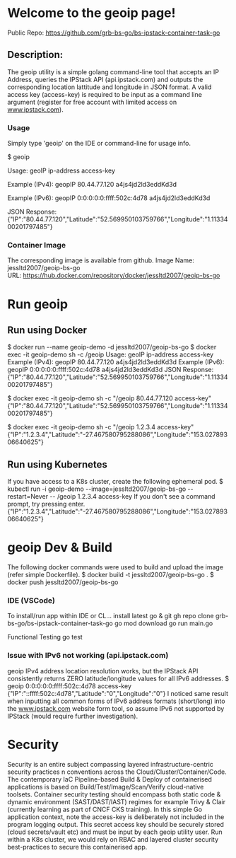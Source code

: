 # Welcome to the geoip page!
Public Repo: https://github.com/grb-bs-go/bs-ipstack-container-task-go

## Description:
The geoip utility is a simple golang command-line tool that accepts an IP Address, queries the IPStack API (api.ipstack.com) and outputs the corresponding location lattitude and longitude in JSON format. A valid access key (access-key) is required to be input as a command line argument (register for free account with limited access on www.ipstack.com).

### Usage
Simply type 'geoip' on the IDE or command-line for usage info.

$ geoip

Usage: geoIP ip-address access-key

Example (IPv4): geopIP 80.44.77.120 a4js4jd2ld3eddKd3d

Example (IPv6): geopIP 0:0:0:0:0:ffff:502c:4d78 a4js4jd2ld3eddKd3d

JSON Response: {"IP":"80.44.77.120","Latitude":"52.569950103759766","Longitude":"1.1133400201797485"}

### Container Image
The corresponding image is available from github.
Image Name: jessltd2007/geoip-bs-go  
URL: https://hub.docker.com/repository/docker/jessltd2007/geoip-bs-go

# Run geoip
## Run using Docker
$ docker run --name geoip-demo -d jessltd2007/geoip-bs-go
$ docker exec -it geoip-demo sh -c /geoip
Usage: geoIP ip-address access-key
Example (IPv4): geopIP 80.44.77.120 a4js4jd2ld3eddKd3d
Example (IPv6): geopIP 0:0:0:0:0:ffff:502c:4d78 a4js4jd2ld3eddKd3d
JSON Response: {"IP":"80.44.77.120","Latitude":"52.569950103759766","Longitude":"1.1133400201797485"}

$ docker exec -it geoip-demo sh -c "/geoip 80.44.77.120 access-key"
{"IP":"80.44.77.120","Latitude":"52.569950103759766","Longitude":"1.1133400201797485"}

$ docker exec -it geoip-demo sh -c "/geoip 1.2.3.4 access-key"
{"IP":"1.2.3.4","Latitude":"-27.467580795288086","Longitude":"153.02789306640625"}

## Run using Kubernetes
If you have access to a K8s cluster, create the following ephemeral pod.
$ kubectl run -i geoip-demo --image=jessltd2007/geoip-bs-go --restart=Never -- /geoip 1.2.3.4 access-key
If you don't see a command prompt, try pressing enter.
{"IP":"1.2.3.4","Latitude":"-27.467580795288086","Longitude":"153.02789306640625"}

# geoip Dev & Build
The following docker commands were used to build and upload the image (refer simple Dockerfile).
$ docker build -t jessltd2007/geoip-bs-go .
$ docker push jessltd2007/geoip-bs-go

### IDE (VSCode)
To install/run app within IDE or CL...
install latest go & git
gh repo clone grb-bs-go/bs-ipstack-container-task-go
go mod download
go run main.go

Functional Testing
go test

 
### Issue with IPv6 not working (api.ipstack.com)
geoip IPv4 address location resolution works, but the IPStack API consistently returns ZERO latitude/longitude values for all IPv6 addresses. 
$ geoip 0:0:0:0:0:ffff:502c:4d78 access-key
{"IP":"::ffff:502c:4d78","Latitude":"0","Longitude":"0"}
I noticed same result when inputting all common forms of IPv6 address formats (short/long) into the www.ipstack.com website form tool, so assume IPv6 not supported by IPStack (would require further investigation).

# Security
Security is an entire subject compassing layered infrastructure-centric security practices n conventions across the Cloud/Cluster/Container/Code. The contemporary IaC Pipeline-based Build & Deploy of containerised applications is based on Build/Test/Image/Scan/Verify cloud-native toolsets. Container security testing should encompass both static code & dynamic environment (SAST/DAST/IAST) regimes for example Trivy & Clair (currently learning as part of CNCF CKS training). In this simple Go application context, note the access-key is deliberately not included in the program logging output. This secret access key should be securely stored (cloud secrets/vault etc) and must be input by each geoip utility user. Run within a K8s cluster, we would rely on RBAC and layered cluster security best-practices to secure this containerised app.



 
